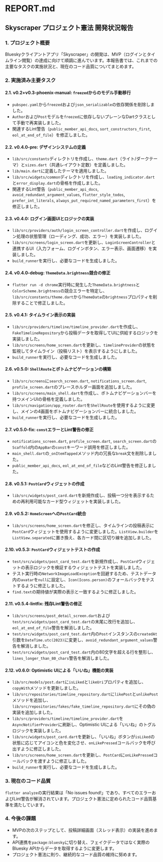 # REPORT.md

## Skyscraper プロジェクト憲法 開発状況報告

### 1. プロジェクト概要
Blueskyクライアントアプリ「Skyscraper」の開発は、MVP（ログインとタイムライン閲覧）の達成に向けて順調に進んでいます。本報告書では、これまでの主要なタスクの実施状況と、現在のコード品質についてまとめます。

### 2. 実施済み主要タスク

#### 2.1. v0.2+v0.3-phoenix-manual: `freezed`からのモデル手動移行
- `pubspec.yaml`から`freezed`および`json_serializable`の依存関係を削除しました。
- `Author`および`Post`モデルを`freezed`に依存しないプレーンなDartクラスとして手動で再実装しました。
- 関連するLint警告（`public_member_api_docs`, `sort_constructors_first`, `eol_at_end_of_file`）を修正しました。

#### 2.2. v0.4.0-pre: デザインシステムの定義
- `lib/src/constants`ディレクトリを作成し、`theme.dart`（ライト/ダークテーマ）と`sizes.dart`（共通レイアウト定数）を定義しました。
- `lib/main.dart`に定義したテーマを適用しました。
- `lib/src/widgets/common`ディレクトリを作成し、`loading_indicator.dart`と`error_display.dart`の骨格を作成しました。
- 関連するLint警告（`public_member_api_docs`, `avoid_redundant_argument_values`, `flutter_style_todos`, `prefer_int_literals`, `always_put_required_named_parameters_first`）を修正しました。

#### 2.3. v0.4.0: ログイン画面UIとロジックの実装
- `lib/src/providers/auth/login_screen_controller.dart`を作成し、ログイン処理の状態管理（ローディング、成功、エラー）を実装しました。
- `lib/src/screens/login_screen.dart`を更新し、`LoginScreenController`と連携するUI（入力フォーム、ログインボタン、エラー表示、画面遷移）を実装しました。
- `build_runner`を実行し、必要なコードを生成しました。

#### 2.4. v0.4.0-debug: `ThemeData.brightness`競合の修正
- `flutter run -d chrome`実行時に発生した`ThemeData.brightness`と`ColorScheme.brightness`の競合エラーを特定し、`lib/src/constants/theme.dart`から`ThemeData`の`brightness`プロパティを削除することで修正しました。

#### 2.5. v0.4.1: タイムライン表示の実装
- `lib/src/providers/timeline/timeline_provider.dart`を作成し、`FakeTimelineRepository`から投稿データを取得してUIに供給するロジックを実装しました。
- `lib/src/screens/home_screen.dart`を更新し、`timelineProvider`の状態を監視してタイムライン（投稿リスト）を表示するようにしました。
- `build_runner`を実行し、必要なコードを生成しました。

#### 2.6. v0.5.0: `ShellRoute`とボトムナビゲーションの構築
- `lib/src/screens`に`search_screen.dart`, `notifications_screen.dart`, `profile_screen.dart`のプレースホルダー画面を追加しました。
- `lib/src/screens/main_shell.dart`を作成し、ボトムナビゲーションバーを持つメインUIの骨格を定義しました。
- `lib/src/navigation/app_router.dart`を`ShellRoute`を使用するように変更し、メインの4画面をボトムナビゲーションバーに統合しました。
- `build_runner`を実行し、必要なコードを生成しました。

#### 2.7. v0.5.0-fix: `const`エラーとLint警告の修正
- `notifications_screen.dart`, `profile_screen.dart`, `search_screen.dart`の`Scaffold`内の`AppBar`の`const`キーワード誤用を修正しました。
- `main_shell.dart`の`_onItemTapped`メソッド内の冗長な`break`文を削除しました。
- `public_member_api_docs`, `eol_at_end_of_file`などのLint警告を修正しました。

#### 2.8. v0.5.1: `PostCard`ウィジェットの作成
- `lib/src/widgets/post_card.dart`を新規作成し、投稿一つ分を表示するための再利用可能なカード型ウィジェットを実装しました。

#### 2.9. v0.5.2: `HomeScreen`への`PostCard`統合
- `lib/src/screens/home_screen.dart`を修正し、タイムラインの投稿表示に`PostCard`ウィジェットを使用するように変更しました。`ListView.builder`を`ListView.separated`に置き換え、各カード間に区切り線を追加しました。

#### 2.10. v0.5.3: `PostCard`ウィジェットテストの作成
- `test/src/widgets/post_card_test.dart`を新規作成し、`PostCard`ウィジェットの表示ロジックを検証するウィジェットテストを実装しました。
- テスト実行時の`NetworkImageLoadException`を回避するため、テストデータ内の`avatar`を`null`に設定し、`Icon(Icons.person)`のフォールバックをテストするように修正しました。
- `find.text`の期待値が実際の表示と一致するように修正しました。

#### 2.11. v0.5.4-lintfix: 残存Lint警告の修正
- `lib/src/screens/post_detail_screen.dart`および`test/src/widgets/post_card_test.dart`の末尾に改行を追加し、`eol_at_end_of_file`警告を解消しました。
- `test/src/widgets/post_card_test.dart`内の`Post`インスタンスの`createdAt`引数を`DateTime.utc(2023)`に変更し、`avoid_redundant_argument_values`警告を解消しました。
- `test/src/widgets/post_card_test.dart`内の80文字を超える行を整形し、`lines_longer_than_80_chars`警告を解消しました。

#### 2.12. v0.6.0: Optimistic UIによる「いいね」機能の実装
- `lib/src/models/post.dart`に`isLiked`と`likeUri`プロパティを追加し、`copyWith`メソッドを更新しました。
- `lib/src/repositories/timeline_repository.dart`に`likePost`と`unlikePost`メソッドを追加し、`lib/src/repositories/fakes/fake_timeline_repository.dart`にその偽の実装を追加しました。
- `lib/src/providers/timeline/timeline_provider.dart`を`AsyncNotifierProvider`に刷新し、Optimistic UIによる「いいね」のトグルロジックを実装しました。
- `lib/src/widgets/post_card.dart`を更新し、「いいね」ボタンが`isLiked`の状態に応じてアイコンと色を変化させ、`onLikePressed`コールバックを呼び出すように修正しました。
- `lib/src/screens/home_screen.dart`を更新し、`PostCard`に`onLikePressed`コールバックを渡すように修正しました。
- `build_runner`を実行し、必要なコードを生成しました。

### 3. 現在のコード品質
`flutter analyze`の実行結果は「No issues found!」であり、すべてのエラーおよびLint警告が解消されています。プロジェクト憲法に定められたコード品質基準を満たしています。

### 4. 今後の課題
- MVPの次のステップとして、投稿詳細画面（スレッド表示）の実装を進めます。
- API連携を`package:bluesky`に切り替え、フェイクデータではなく実際のBluesky APIからデータを取得するように変更します。
- プロジェクト憲法に則り、継続的なコード品質の維持に努めます。